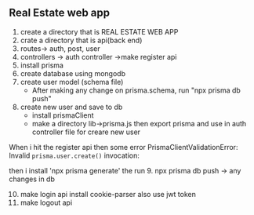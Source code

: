 ## Real Estate web app
1. create a directory that is REAL ESTATE WEB APP
2. crate a directory that is api(back end)
3. routes-> auth, post, user
4. controllers -> auth controller ->make register api
5. install prisma
6. create database using mongodb
7. create user model (schema file)
    - After making any change on prisma.schema, run "npx prisma db push"
8. create new user and save to db
    - install prismaClient
    - make a directory lib->prisma.js then export prisma and use in auth controller file for creare new user

When i hit the register api then some error 
PrismaClientValidationError:
Invalid `prisma.user.create()` invocation:

then i install 'npx prisma generate' the run
9. npx prisma db push -> any changes in db

10. make login api 
install cookie-parser
also use jwt token
11. make logout api






 